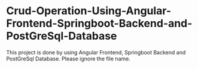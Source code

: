 # Crud-Operation-Using-Angular-Frontend-Springboot-Backend-and-PostGreSql-Database
This project is done by using Angular Frontend, Springboot Backend and PostGreSql Database.
Please ignore the file name.
